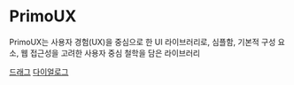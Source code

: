 # PrimoUX
PrimoUX는 사용자 경험(UX)을 중심으로 한 UI 라이브러리로, 심플함, 기본적 구성 요소, 웹 접근성을 고려한 사용자 중심 철학을 담은 라이브러리

[드래그](https://asever77.github.io/PrimoUX/src/html/drag.html)
[다이얼로그](https://asever77.github.io/PrimoUX/src/html/guide_dialog.html)
